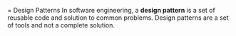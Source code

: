 = Design Patterns
In software engineering, a **design pattern** is a set of reusable code and solution to common problems. Design patterns are a set of tools and not a complete solution.
